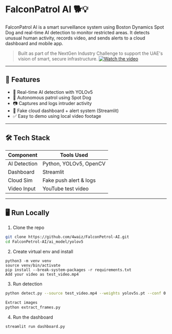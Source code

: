 # FalconPatrol AI 🐕💡

FalconPatrol AI is a smart surveillance system using Boston Dynamics Spot Dog and real-time AI detection to monitor restricted areas. It detects unusual human activity, records video, and sends alerts to a cloud dashboard and mobile app.

> Built as part of the NextGen Industry Challenge to support the UAE's vision of smart, secure infrastructure.
[![Watch the video](https://img.youtube.com/vi/KhnNkMcIaIg/maxresdefault.jpg)](https://youtu.be/KhnNkMcIaIg)

---

## 🎯 Features
- 🧠 Real-time AI detection with YOLOv5
- 🤖 Autonomous patrol using Spot Dog
- 📷 Captures and logs intruder activity
- 📲 Fake cloud dashboard + alert system (Streamlit)
- ✅ Easy to demo using local video footage

---

## 🛠️ Tech Stack
| Component     | Tools Used                   |
|---------------|------------------------------|
| AI Detection  | Python, YOLOv5, OpenCV       |
| Dashboard     | Streamlit                    |
| Cloud Sim     | Fake push alert & logs       |
| Video Input   | YouTube test video           |

---

## 🖥️ Run Locally

1. Clone the repo
```bash
git clone https://github.com/4waiz/FalconPetrol-AI.git
cd FalconPetrol-AI/ai_model/yolov5
```
2. Create virtual env and install
```
python3 -m venv venv
source venv/bin/activate
pip install --break-system-packages -r requirements.txt
Add your video as test_video.mp4
```
3. Run detection
```bash
python detect.py --source test_video.mp4 --weights yolov5s.pt --conf 0.5

Extract images 
python extract_frames.py
```

4. Run the dashboard

```bash
streamlit run dashboard.py
```
